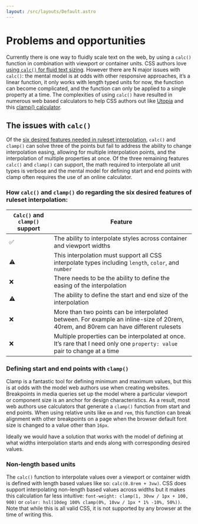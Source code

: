```yaml
---
layout: /src/layouts/Default.astro
---
```


<!-- @format -->

# Problems and opportunities

Currently there is one way to fluidly scale text on the web, by using a `calc()` function in combination with viewport or container units. CSS authors love [using `calc()` for fluid text sizing](https://css-tricks.com/fun-tip-use-calc-to-change-the-height-of-a-hero-component/). However there are N major issues with `calc()`: the mental model is at odds with other responsive approaches, it’s a linear function, it only works with length typed units for now, the function can become complicated, and the function can only be applied to a single property at a time. The complexities of using `calc()` have resulted in numerous web based calculators to help CSS authors out like [Utopia](https://utopia.fyi/space/calculator) and this [clamp() calculator](https://www.marcbacon.com/tools/clamp-calculator/).

## The issues with `calc()`

Of the [six desired features needed in ruleset interpolation](proposal/#desired-features), `calc()` and `clamp()` can solve three of the points but fail to address the ability to change interpolation easing, allowing for multiple interpolation points, and the interpolation of multiple properties at once. Of the three remaining features `calc()` and `clamp()` can support, the math required to interpolate all unit types is verbose and the mental model for defining start and end points with clamp often requires the use of an online calculator.

### How `calc()` and `clamp()` do regarding the six desired features of ruleset interpolation:

| `Calc()` and `clamp()` support | Feature                                                      |
| ------------------------------ | ------------------------------------------------------------ |
| ✅                              | The ability to interpolate styles across container and viewport widths |
| ⚠️                              | This interpolation must support all CSS interpolate types including `length`, `color`, and `number` |
| ❌                              | There needs to be the ability to define the easing of the interpolation |
| ⚠️                              | The ability to define the start and end size of the interpolation |
| ❌                              | More than two points can be interpolated between. For example an inline-size of 20rem, 40rem, and 80rem can have different rulesets |
| ❌                              | Multiple properties can be interpolated at once. It’s rare that I need only one `property: value` pair to change at a time |

### Defining start and end points with `clamp()`

Clamp is a fantastic tool for defining minimum and maximum values, but this is at odds with the model web authors use when creating websites. Breakpoints in media queries set up the model where a particular viewport or component size is an anchor for design characteristics. As a result, most web authors use calculators that generate a `clamp()` function from start and end points. When using relative units like `em` and `rem`, this function can break alignment with other breakpoints on a page when the browser default font size is changed to a value other than `16px`.

Ideally we would have a solution that works with the model of defining at what widths interpolation starts and ends along with corresponding desired values.

### Non-length based units

The `calc()` function to interpolate values over a viewport or container width is defined with length based values like so: `calc(0.8rem + 3vw)`. CSS does support interpolating non-length based values across widths but it makes this calculation far less intuitive: `font-weight: clamp(1, 30vw / 1px + 100, 900)` or `color: hsl(10deg 100% clamp(0%, 10vw / 1px * 1% -10%, 50%))`. Note that while this is all valid CSS, it is not supported by any browser at the time of writing this.
